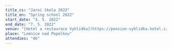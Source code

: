 ```yaml
---
title_cs: "Jarní škola 2022"
title_en: "Spring school 2022"
start_date: "3. 5. 2022"
end_date: "7. 5. 2022"
venue: "[Hotel a restaurace Vyhlídka](https://penzion-vyhlidka.hotel.cz/)"
place: "Lomnice nad Popelkou"
attendies: "46"
---
```

